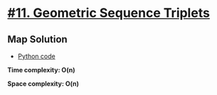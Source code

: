 # [#11. Geometric Sequence Triplets](https://bytebytego.com/exercises/coding-patterns/hash-maps-and-sets/geometric-sequence-triplets)

## Map Solution

- [Python code](https://github.com/alexengrig/leetcode/blob/main/src/main/python/bytebytego/11_geometrics_equence_triplets/map_solution.py)

**Time complexity: O(n)**

**Space complexity: O(n)**
